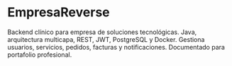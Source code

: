 # EmpresaReverse
Backend clínico para empresa de soluciones tecnológicas. Java, arquitectura multicapa, REST, JWT, PostgreSQL y Docker. Gestiona usuarios, servicios, pedidos, facturas y notificaciones. Documentado para portafolio profesional.
